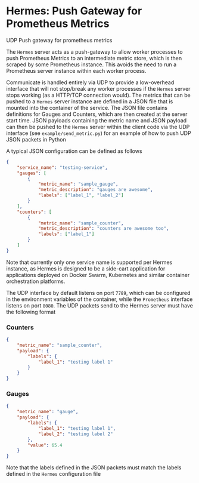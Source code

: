 # Hermes: Push Gateway for Prometheus Metrics

UDP Push gateway for prometheus metrics

The `Hermes` server acts as a push-gateway to allow worker processes to
push Prometheus Metrics to an intermediate metric store, which is then
scraped by some Prometheus instance. This avoids the need to run a
Prometheus server instance within each worker process.

Communicate is handled entirely via UDP to provide a low-overhead interface
that will not stop/break any worker processes if the `Hermes` server stops
working (as a HTTP/TCP connection would). The metrics that can be pushed to a
`Hermes` server instance are defined in a JSON file that is mounted into the
container of the service. The JSON file contains definitions for Gauges and
Counters, which are then created at the server start time. JSON payloads
containing the metric name and JSON payload can then be pushed to the `Hermes`
server within the client code via the UDP interface (see `example/send_metric.py`)
for an example of how to push UDP JSON packets in Python

A typical JSON configuration can be defined as follows

```json
{
    "service_name": "testing-service",
    "gauges": [
        {
            "metric_name": "sample_gauge",
            "metric_description": "gauges are awesome",
            "labels": ["label_1", "label_2"]
        }
    ],
    "counters": [
        {
            "metric_name": "sample_counter",
            "metric_description": "counters are awesome too",
            "labels": ["label_1"]
        }
    ]
}
```

Note that currently only one service name is supported per Hermes instance, as Hermes is designed
to be a side-cart application for applications deployed on Docker Swarm, Kubernetes and similar
container orchestration platforms.

The UDP interface by default listens on port `7789`, which can be configured in the environment
variables of the container, while the `Prometheus` interface listens on port `8080`. The UDP packets
send to the Hermes server must have the following format

### Counters

```json
{
    "metric_name": "sample_counter",
    "payload": {
        "labels": {
            "label_1": "testing label 1"
        }
    }
}
```

### Gauges

```json
{
    "metric_name": "gauge",
    "payload": {
        "labels": {
            "label_1": "testing label 1",
            "label_2": "testing label 2"
        },
        "value": 65.4
    }
}
```

Note that the labels defined in the JSON packets must match the labels defined in the
`Hermes` configuration file